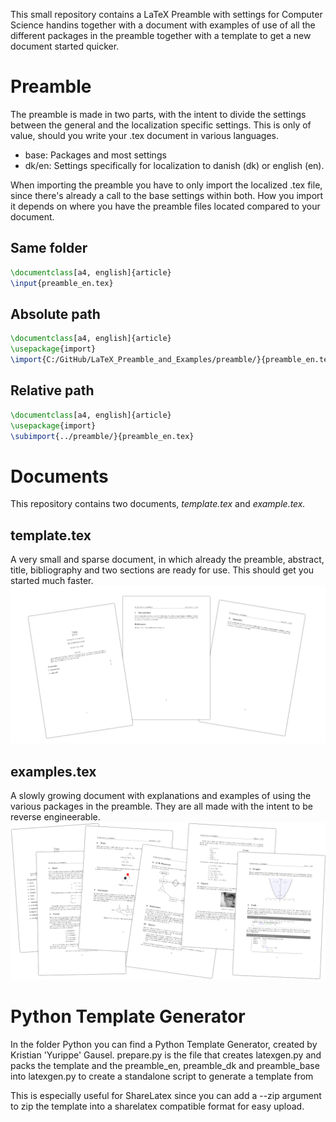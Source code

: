 This small repository contains a LaTeX Preamble with settings for Computer Science handins together with a document with examples of use of all the different packages in the preamble together with a template to get a new document started quicker.

# Preamble
The preamble is made in two parts, with the intent to divide the settings between the general and the localization specific settings. This is only of value, should you write your .tex document in various languages.
- base: Packages and most settings
- dk/en: Settings specifically for localization to danish (dk) or english (en).

When importing the preamble you have to only import the localized .tex file, since there's already a call to the base settings within both. How you import it depends on where you have the preamble files located compared to your document.

## Same folder
```tex
\documentclass[a4, english]{article}
\input{preamble_en.tex}
```

## Absolute path
```tex
\documentclass[a4, english]{article}
\usepackage{import}
\import{C:/GitHub/LaTeX_Preamble_and_Examples/preamble/}{preamble_en.tex}
```

## Relative path
```tex
\documentclass[a4, english]{article}
\usepackage{import}
\subimport{../preamble/}{preamble_en.tex}
```

# Documents
This repository contains two documents, _template.tex_ and _example.tex._
## template.tex
A very small and sparse document, in which already the preamble, abstract, title, bibliography and two sections are ready for use. This should get you started much faster.
![Alt text](/img/template.png?raw=true "The template file")

## examples.tex
A slowly growing document with explanations and examples of using the various packages in the preamble. They are all made with the intent to be reverse engineerable.
![Alt text](/img/example.png?raw=true "The template file")

# Python Template Generator
In the folder Python you can find a Python Template Generator, created by Kristian 'Yurippe' Gausel. prepare.py is the file that creates latexgen.py and packs the template and the preamble_en, preamble_dk and preamble_base into latexgen.py to create a standalone script to generate a template from

This is especially useful for ShareLatex since you can add a --zip argument to zip the template into a sharelatex compatible format for easy upload.
